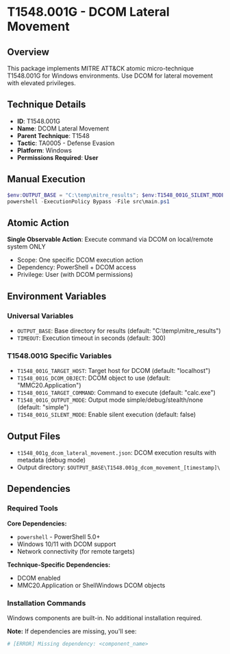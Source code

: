 # T1548.001G - DCOM Lateral Movement

## Overview
This package implements MITRE ATT&CK atomic micro-technique T1548.001G for Windows environments. Use DCOM for lateral movement with elevated privileges.

## Technique Details
- **ID**: T1548.001G
- **Name**: DCOM Lateral Movement
- **Parent Technique**: T1548
- **Tactic**: TA0005 - Defense Evasion
- **Platform**: Windows
- **Permissions Required**: **User**

## Manual Execution
```powershell
$env:OUTPUT_BASE = "C:\temp\mitre_results"; $env:T1548_001G_SILENT_MODE = $false
powershell -ExecutionPolicy Bypass -File src\main.ps1
```

## Atomic Action
**Single Observable Action**: Execute command via DCOM on local/remote system ONLY
- Scope: One specific DCOM execution action
- Dependency: PowerShell + DCOM access
- Privilege: User (with DCOM permissions)

## Environment Variables

### Universal Variables
- `OUTPUT_BASE`: Base directory for results (default: "C:\temp\mitre_results")
- `TIMEOUT`: Execution timeout in seconds (default: 300)

### T1548.001G Specific Variables
- `T1548_001G_TARGET_HOST`: Target host for DCOM (default: "localhost")
- `T1548_001G_DCOM_OBJECT`: DCOM object to use (default: "MMC20.Application")
- `T1548_001G_TARGET_COMMAND`: Command to execute (default: "calc.exe")
- `T1548_001G_OUTPUT_MODE`: Output mode simple/debug/stealth/none (default: "simple")
- `T1548_001G_SILENT_MODE`: Enable silent execution (default: false)

## Output Files
- `t1548_001g_dcom_lateral_movement.json`: DCOM execution results with metadata (debug mode)
- Output directory: `$OUTPUT_BASE\T1548.001g_dcom_movement_[timestamp]\`

## Dependencies

### Required Tools
**Core Dependencies:**
- `powershell` - PowerShell 5.0+
- Windows 10/11 with DCOM support
- Network connectivity (for remote targets)

**Technique-Specific Dependencies:**
- DCOM enabled
- MMC20.Application or ShellWindows DCOM objects

### Installation Commands
Windows components are built-in. No additional installation required.

**Note:** If dependencies are missing, you'll see:
```powershell
# [ERROR] Missing dependency: <component_name>
```